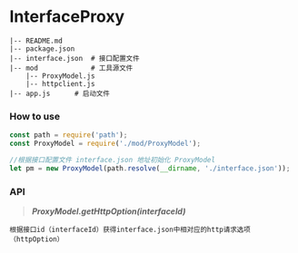 # InterfaceProxy
```
|-- README.md
|-- package.json
|-- interface.json	# 接口配置文件
|-- mod           	# 工具源文件
	|-- ProxyModel.js 
	|-- httpclient.js
|-- app.js		# 启动文件
```

### How to use

```js
const path = require('path');
const ProxyModel = require('./mod/ProxyModel');

//根据接口配置文件 interface.json 地址初始化 ProxyModel
let pm = new ProxyModel(path.resolve(__dirname, './interface.json'));
```

### API

>***ProxyModel.getHttpOption(interfaceId)***

```
根据接口id（interfaceId）获得interface.json中相对应的http请求选项（httpOption）
```